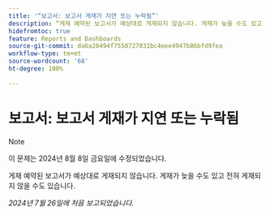 ```yaml
---
title: '“보고서: 보고서 게재가 지연 또는 누락됨”'
description: “게재 예약된 보고서가 예상대로 게재되지 않습니다. 게재가 늦을 수도 있고 전혀 게재되지 않을 수도 있습니다.”
hidefromtoc: true
feature: Reports and Dashboards
source-git-commit: da6a28494f7550727031bc4eee4947b86bfd9fea
workflow-type: tm+mt
source-wordcount: '68'
ht-degree: 100%

---
```



# 보고서: 보고서 게재가 지연 또는 누락됨

>[!NOTE]
>
>이 문제는 2024년 8월 8일 금요일에 수정되었습니다.

게재 예약된 보고서가 예상대로 게재되지 않습니다. 게재가 늦을 수도 있고 전혀 게재되지 않을 수도 있습니다.

_2024년 7월 26일에 처음 보고되었습니다._
